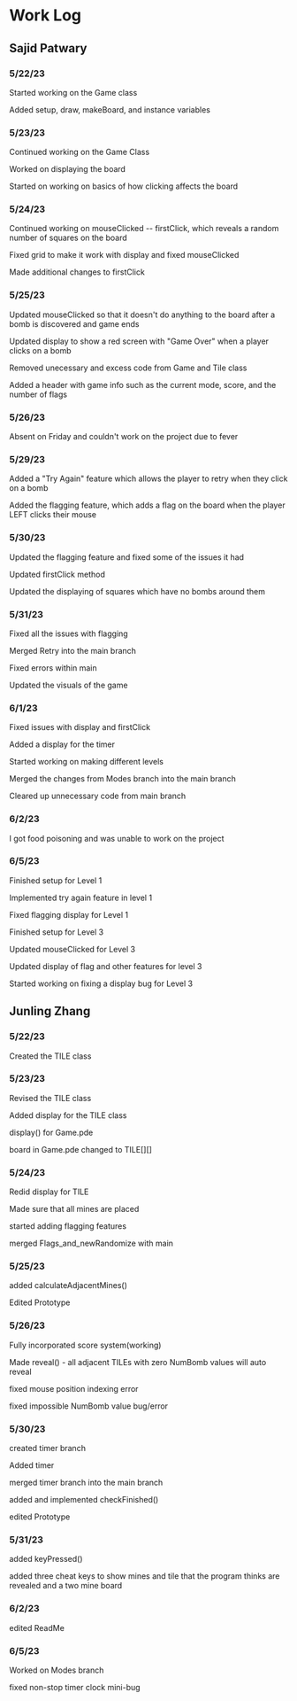 # Work Log

## Sajid Patwary

### 5/22/23

Started working on the Game class

Added setup, draw, makeBoard, and instance variables

### 5/23/23

Continued working on the Game Class

Worked on displaying the board

Started on working on basics of how clicking affects the board

### 5/24/23

Continued working on mouseClicked -- firstClick, which reveals a random number of squares on the board

Fixed grid to make it work with display and fixed mouseClicked

Made additional changes to firstClick

### 5/25/23

Updated mouseClicked so that it doesn't do anything to the board after a bomb is discovered and game ends

Updated display to show a red screen with "Game Over" when a player clicks on a bomb

Removed unecessary and excess code from Game and Tile class

Added a header with game info such as the current mode, score, and the number of flags

### 5/26/23

Absent on Friday and couldn't work on the project due to fever

### 5/29/23

Added a "Try Again" feature which allows the player to retry when they click on a bomb

Added the flagging feature, which adds a flag on the board when the player LEFT clicks their mouse

### 5/30/23

Updated the flagging feature and fixed some of the issues it had

Updated firstClick method

Updated the displaying of squares which have no bombs around them


### 5/31/23

Fixed all the issues with flagging

Merged Retry into the main branch

Fixed errors within main

Updated the visuals of the game

### 6/1/23

Fixed issues with display and firstClick

Added a display for the timer

Started working on making different levels

Merged the changes from Modes branch into the main branch

Cleared up unnecessary code from main branch

### 6/2/23

I got food poisoning and was unable to work on the project

### 6/5/23

Finished setup for Level 1

Implemented try again feature in level 1

Fixed flagging display for Level 1

Finished setup for Level 3

Updated mouseClicked for Level 3

Updated display of flag and other features for level 3

Started working on fixing a display bug for Level 3 

## Junling Zhang

### 5/22/23
Created the TILE class

### 5/23/23
Revised the TILE class

Added display for the TILE class

display() for Game.pde

board in Game.pde changed to TILE[][]

### 5/24/23
Redid display for TILE

Made sure that all mines are placed

started adding flagging features

merged Flags_and_newRandomize with main

### 5/25/23
added calculateAdjacentMines()

Edited Prototype

### 5/26/23
Fully incorporated score system(working)

Made reveal() - all adjacent TILEs with zero NumBomb values will auto reveal

fixed mouse position indexing error

fixed impossible NumBomb value bug/error

### 5/30/23
created timer branch

Added timer

merged timer branch into the main branch

added and implemented checkFinished()

edited Prototype

### 5/31/23
added keyPressed()

added three cheat keys to show mines and tile that the program thinks are revealed and a two mine board

### 6/2/23
edited ReadMe

### 6/5/23
Worked on Modes branch

fixed non-stop timer clock mini-bug
